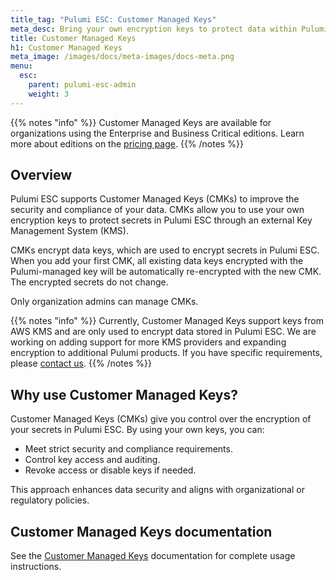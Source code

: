 ```yaml
---
title_tag: "Pulumi ESC: Customer Managed Keys"
meta_desc: Bring your own encryption keys to protect data within Pulumi Cloud for enhanced security and compliance.
title: Customer Managed Keys
h1: Customer Managed Keys
meta_image: /images/docs/meta-images/docs-meta.png
menu:
  esc:
    parent: pulumi-esc-admin
    weight: 3
---
```


{{% notes "info" %}}
Customer Managed Keys are available for organizations using the Enterprise and Business Critical editions.
Learn more about editions on the [pricing page](/pricing/).
{{% /notes %}}

## Overview

Pulumi ESC supports Customer Managed Keys (CMKs) to improve the security and compliance of your data. CMKs allow you
to use your own encryption keys to protect secrets in Pulumi ESC through an external
Key Management System (KMS).

CMKs encrypt data keys, which are used to encrypt secrets in Pulumi ESC. When you add your first CMK, all
existing data keys encrypted with the Pulumi-managed key will be automatically re-encrypted with the new CMK. The
encrypted secrets do not change.

Only organization admins can manage CMKs.

{{% notes "info" %}}
Currently, Customer Managed Keys support keys from AWS KMS and are only used to encrypt data stored in Pulumi ESC.
We are working on adding support for more KMS providers and expanding encryption to additional Pulumi products. If you
have specific requirements, please [contact us](/contact/).
{{% /notes %}}

## Why use Customer Managed Keys?

Customer Managed Keys (CMKs) give you control over the encryption of your secrets in Pulumi ESC. By using your
own keys, you can:

- Meet strict security and compliance requirements.
- Control key access and auditing.
- Revoke access or disable keys if needed.

This approach enhances data security and aligns with organizational or regulatory policies.

## Customer Managed Keys documentation

See the [Customer Managed Keys](/docs/administration/security-compliance/customer-managed-keys/) documentation for complete usage
instructions.
